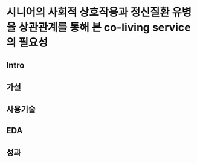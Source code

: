 # 시니어의 사회적 상호작용과 정신질환 유병율 상관관계를 통해 본 co-living service의 필요성

## Intro
 
## 가설

## 사용기술

## EDA

## 성과
